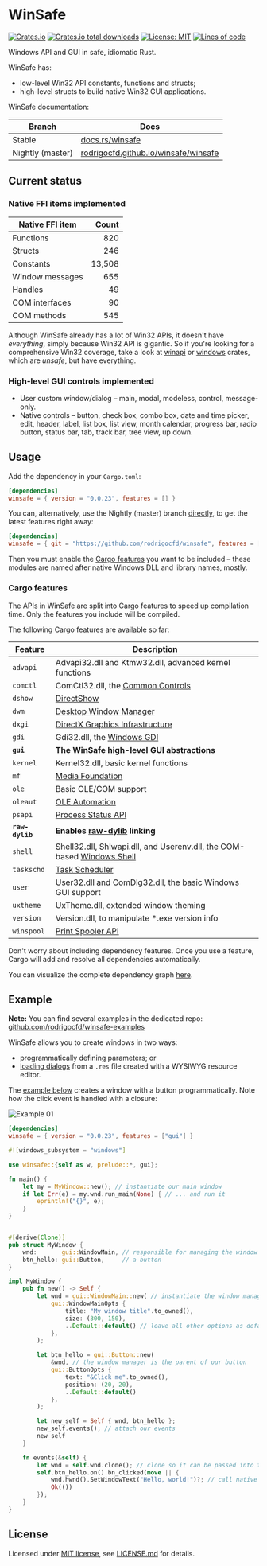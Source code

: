 # WinSafe

[![Crates.io](https://img.shields.io/crates/v/winsafe.svg?style=flat-square)](https://crates.io/crates/winsafe)
[![Crates.io total downloads](https://img.shields.io/crates/d/winsafe?color=seagreen&style=flat-square)](https://crates.io/crates/winsafe)
[![License: MIT](https://img.shields.io/badge/License-MIT-yellow.svg?label=license&style=flat-square)](https://opensource.org/licenses/MIT)
[![Lines of code](https://tokei.rs/b1/github/rodrigocfd/winsafe?label=LoC&style=flat-square)](https://github.com/rodrigocfd/winsafe)

Windows API and GUI in safe, idiomatic Rust.

WinSafe has:

* low-level Win32 API constants, functions and structs;
* high-level structs to build native Win32 GUI applications.

WinSafe documentation:

| Branch | Docs |
| - | - |
| Stable | [docs.rs/winsafe](https://docs.rs/winsafe) |
| Nightly (master) | [rodrigocfd.github.io/winsafe/winsafe](https://rodrigocfd.github.io/winsafe/winsafe/) |

## Current status

### Native FFI items implemented

| Native FFI item | Count |
| - | -: |
| Functions | 820 |
| Structs | 246 |
| Constants | 13,508 |
| Window messages | 655 |
| Handles | 49 |
| COM interfaces | 90 |
| COM methods | 545 |

Although WinSafe already has a lot of Win32 APIs, it doesn't have *everything*, simply because Win32 API is gigantic. So if you're looking for a comprehensive Win32 coverage, take a look at [winapi](https://crates.io/crates/winapi) or [windows](https://crates.io/crates/windows) crates, which are *unsafe*, but have everything.

### High-level GUI controls implemented

* User custom window/dialog – main, modal, modeless, control, message-only.
* Native controls – button, check box, combo box, date and time picker, edit, header, label, list box, list view, month calendar, progress bar, radio button, status bar, tab, track bar, tree view, up down.

## Usage

Add the dependency in your `Cargo.toml`:

```toml
[dependencies]
winsafe = { version = "0.0.23", features = [] }
```

You can, alternatively, use the Nightly (master) branch [directly](https://doc.rust-lang.org/cargo/reference/specifying-dependencies.html#specifying-dependencies-from-git-repositories), to get the latest features right away:

```toml
[dependencies]
winsafe = { git = "https://github.com/rodrigocfd/winsafe", features = [] }
```

Then you must enable the [Cargo features](https://doc.rust-lang.org/cargo/reference/features.html#the-features-section) you want to be included – these modules are named after native Windows DLL and library names, mostly.

### Cargo features

The APIs in WinSafe are split into Cargo features to speed up compilation time. Only the features you include will be compiled.

The following Cargo features are available so far:

| Feature | Description |
| - | - |
| `advapi` | Advapi32.dll and Ktmw32.dll, advanced kernel functions |
| `comctl` | ComCtl32.dll, the [Common Controls](https://learn.microsoft.com/en-us/windows/win32/api/_controls/) |
| `dshow` | [DirectShow](https://learn.microsoft.com/en-us/windows/win32/directshow/directshow) |
| `dwm` | [Desktop Window Manager](https://learn.microsoft.com/en-us/windows/win32/dwm/dwm-overview) |
| `dxgi` | [DirectX Graphics Infrastructure](https://learn.microsoft.com/en-us/windows/win32/direct3ddxgi/dx-graphics-dxgi) |
| `gdi` | Gdi32.dll, the [Windows GDI](https://learn.microsoft.com/en-us/windows/win32/gdi/windows-gdi) |
| **`gui`** | **The WinSafe high-level GUI abstractions** |
| `kernel` | Kernel32.dll, basic kernel functions |
| `mf` | [Media Foundation](https://learn.microsoft.com/en-us/windows/win32/medfound/microsoft-media-foundation-sdk) |
| `ole` | Basic OLE/COM support |
| `oleaut` | [OLE Automation](https://learn.microsoft.com/en-us/windows/win32/api/_automat/) |
| `psapi` | [Process Status API](https://learn.microsoft.com/en-us/windows/win32/api/_psapi/) |
| **`raw-dylib`** | **Enables [raw-dylib](https://doc.rust-lang.org/reference/items/external-blocks.html#the-link-attribute) linking** |
| `shell` | Shell32.dll, Shlwapi.dll, and Userenv.dll, the COM-based [Windows Shell](https://learn.microsoft.com/en-us/windows/win32/shell/shell-entry) |
| `taskschd` | [Task Scheduler](https://learn.microsoft.com/en-us/windows/win32/taskschd/task-scheduler-start-page) |
| `user` | User32.dll and ComDlg32.dll, the basic Windows GUI support |
| `uxtheme` | UxTheme.dll, extended window theming |
| `version` | Version.dll, to manipulate *.exe version info |
| `winspool` | [Print Spooler API](https://learn.microsoft.com/en-us/windows/win32/printdocs/print-spooler-api) |

Don't worry about including dependency features. Once you use a feature, Cargo will add and resolve all dependencies automatically.

You can visualize the complete dependency graph [here](https://github.com/rodrigocfd/winsafe/blob/master/features-chart.md).

## Example

**Note:** You can find several examples in the dedicated repo: [github.com/rodrigocfd/winsafe-examples](https://github.com/rodrigocfd/winsafe-examples)

WinSafe allows you to create windows in two ways:

* programmatically defining parameters; or
* [loading dialogs](https://github.com/rodrigocfd/winsafe-examples/tree/master/03_dialog_resources) from a `.res` file created with a WYSIWYG resource editor.

The [example below](https://github.com/rodrigocfd/winsafe-examples/tree/master/01_button_click/) creates a window  with a button programmatically. Note how the click event is handled with a closure:

![Example 01](https://raw.githubusercontent.com/rodrigocfd/winsafe-examples/master/01_button_click/screen.gif)

```toml
[dependencies]
winsafe = { version = "0.0.23", features = ["gui"] }
```

```rust
#![windows_subsystem = "windows"]

use winsafe::{self as w, prelude::*, gui};

fn main() {
    let my = MyWindow::new(); // instantiate our main window
    if let Err(e) = my.wnd.run_main(None) { // ... and run it
        eprintln!("{}", e);
    }
}


#[derive(Clone)]
pub struct MyWindow {
    wnd:       gui::WindowMain, // responsible for managing the window
    btn_hello: gui::Button,     // a button
}

impl MyWindow {
    pub fn new() -> Self {
        let wnd = gui::WindowMain::new( // instantiate the window manager
            gui::WindowMainOpts {
                title: "My window title".to_owned(),
                size: (300, 150),
                ..Default::default() // leave all other options as default
            },
        );

        let btn_hello = gui::Button::new(
            &wnd, // the window manager is the parent of our button
            gui::ButtonOpts {
                text: "&Click me".to_owned(),
                position: (20, 20),
                ..Default::default()
            },
        );

        let new_self = Self { wnd, btn_hello };
        new_self.events(); // attach our events
        new_self
    }

    fn events(&self) {
        let wnd = self.wnd.clone(); // clone so it can be passed into the closure
        self.btn_hello.on().bn_clicked(move || {
            wnd.hwnd().SetWindowText("Hello, world!")?; // call native Windows API
            Ok(())
        });
    }
}
```

## License

Licensed under [MIT license](https://opensource.org/licenses/MIT), see [LICENSE.md](LICENSE.md) for details.
